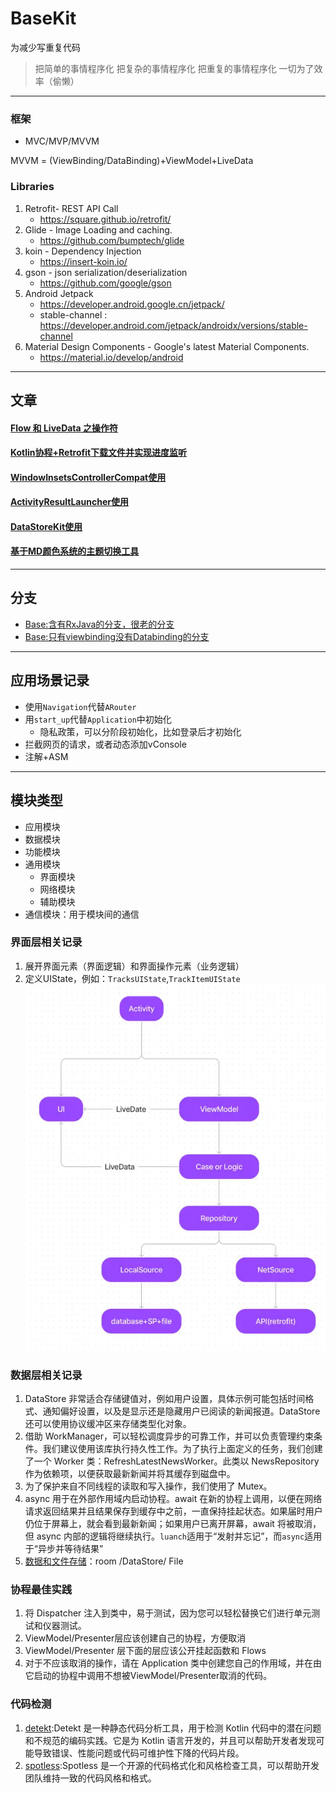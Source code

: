 # BaseKit

为减少写重复代码


> 把简单的事情程序化 
> 把复杂的事情程序化 
> 把重复的事情程序化 
> 一切为了效率（偷懒）

-----------------
### 框架
- MVC/MVP/MVVM

MVVM = (ViewBinding/DataBinding)+ViewModel+LiveData 

### Libraries

1. Retrofit- REST API Call
   - https://square.github.io/retrofit/
2. Glide - Image Loading and caching.
   - https://github.com/bumptech/glide
3. koin - Dependency Injection
   - https://insert-koin.io/
4. gson - json serialization/deserialization
   - https://github.com/google/gson
5. Android Jetpack 
   - https://developer.android.google.cn/jetpack/
   - stable-channel : https://developer.android.com/jetpack/androidx/versions/stable-channel
6. Material Design Components - Google's latest Material Components.
   - https://material.io/develop/android

---------------------

## 文章
#### [Flow 和 LiveData 之操作符](https://blog.csdn.net/StjunF/article/details/120872772)
#### [Kotlin协程+Retrofit下载文件并实现进度监听](https://blog.csdn.net/StjunF/article/details/120909119)
#### [WindowInsetsControllerCompat使用](https://blog.csdn.net/StjunF/article/details/121840122)
#### [ActivityResultLauncher使用](https://github.com/SheTieJun/BaseKit/wiki/ActivityResultLauncher%E4%BD%BF%E7%94%A8)
#### [DataStoreKit使用](https://github.com/SheTieJun/BaseKit/wiki/DataStoreKit%E4%BD%BF%E7%94%A8%E8%AF%B4%E6%98%8E)
#### [基于MD颜色系统的主题切换工具](https://github.com/SheTieJun/BaseKit/wiki/MDThemeKit-%EF%BC%9A%E4%B8%BB%E9%A2%98%E5%88%87%E6%8D%A2%E5%B7%A5%E5%85%B7%E7%B1%BB)
---------------------
## 分支
- [Base:含有RxJava的分支，很老的分支](https://github.com/SheTieJun/BaseKit/tree/base_rx)
- [Base:只有viewbinding没有Databinding的分支](https://github.com/SheTieJun/BaseKit/tree/feat_viewbinding)
---------------------
## 应用场景记录
- 使用`Navigation`代替`ARouter`
- 用`start_up`代替`Application`中初始化
  - 隐私政策，可以分阶段初始化，比如登录后才初始化
- 拦截网页的请求，或者动态添加vConsole
- 注解+ASM 
---------------------
## 模块类型
- 应用模块
- 数据模块
- 功能模块
- 通用模块
  - 界面模块
  - 网络模块
  - 辅助模块
- 通信模块：用于模块间的通信

### 界面层相关记录
1. 展开界面元素（界面逻辑）和界面操作元素（业务逻辑）
2. 定义UIState，例如：`TracksUIState`,`TrackItemUIState`
   ![](/doc/img/UI_state_and_logic.webp)

### 数据层相关记录
1. DataStore 非常适合存储键值对，例如用户设置，具体示例可能包括时间格式、通知偏好设置，以及是显示还是隐藏用户已阅读的新闻报道。DataStore 还可以使用协议缓冲区来存储类型化对象。
2. 借助 WorkManager，可以轻松调度异步的可靠工作，并可以负责管理约束条件。我们建议使用该库执行持久性工作。为了执行上面定义的任务，我们创建了一个 Worker 类：RefreshLatestNewsWorker。此类以 NewsRepository 作为依赖项，以便获取最新新闻并将其缓存到磁盘中。
3. 为了保护来自不同线程的读取和写入操作，我们使用了 Mutex。
4. async 用于在外部作用域内启动协程。await 在新的协程上调用，以便在网络请求返回结果并且结果保存到缓存中之前，一直保持挂起状态。如果届时用户仍位于屏幕上，就会看到最新新闻；如果用户已离开屏幕，await 将被取消，但 async 内部的逻辑将继续执行。`luanch`适用于“发射并忘记”，而`async`适用于“异步并等待结果”
5. [数据和文件存储](https://developer.android.com/training/data-storage?hl=zh-cn)：room /DataStore/ File

### 协程最佳实践
1. 将 Dispatcher 注入到类中，易于测试，因为您可以轻松替换它们进行单元测试和仪器测试。
2. ViewModel/Presenter层应该创建自己的协程，方便取消
3. ViewModel/Presenter 层下面的层应该公开挂起函数和 Flows
4. 对于不应该取消的操作，请在 Application 类中创建您自己的作用域，并在由它启动的协程中调用不想被ViewModel/Presenter取消的代码。

### 代码检测
1. [detekt](https://github.com/detekt/detekt):Detekt 是一种静态代码分析工具，用于检测 Kotlin 代码中的潜在问题和不规范的编码实践。它是为 Kotlin 语言开发的，并且可以帮助开发者发现可能导致错误、性能问题或代码可维护性下降的代码片段。
2. [spotless](https://github.com/diffplug/spotless):Spotless 是一个开源的代码格式化和风格检查工具，可以帮助开发团队维持一致的代码风格和格式。